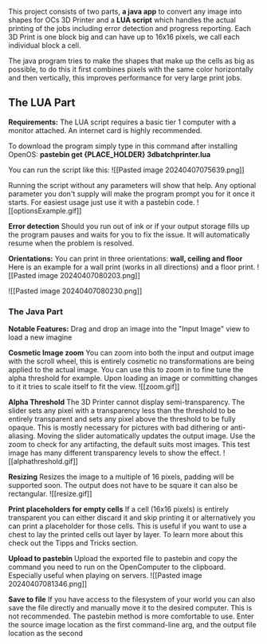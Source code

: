 This project consists of two parts, **a java app** to convert any image into shapes for OCs 3D Printer
and a **LUA script** which handles the actual printing of the jobs including error detection and progress reporting. Each 3D Print is one block big and can have up to 16x16 pixels, we call each individual block a cell.

The java program tries to make the shapes that make up the cells as big as possible, to do this
it first combines pixels with the same color horizontally and then vertically, this improves performance for very large print jobs.

## The LUA Part

**Requirements:**
The LUA script requires a basic tier 1 computer with a monitor attached. 
An internet card is highly recommended.

To download the program simply type in this command after installing OpenOS:
**pastebin get {PLACE_HOLDER} 3dbatchprinter.lua**

You can run the script like this:
![[Pasted image 20240407075639.png]]

Running the script without any parameters will show that help.
Any optional parameter you don't supply will make the program prompt you for it once it starts.
For easiest usage just use it with a pastebin code.
![[optionsExample.gif]]

**Error detection**
Should you run out of ink or if your output storage fills up the program pauses and waits for you to fix the issue. It will automatically resume when the problem is resolved.

**Orientations:**
You can print in three orientations: **wall, ceiling and floor**
Here is an example for a wall print (works in all directions) and a floor print.
![[Pasted image 20240407080203.png]]

![[Pasted image 20240407080230.png]]


### The Java Part

**Notable Features:**
Drag and drop an image into the "Input Image" view to load a new imagine

**Cosmetic Image zoom**
You can zoom into both the input and output image with the scroll wheel, this is entirely cosmetic no transformations are being applied to the actual image. You can use this to zoom in to fine tune the alpha threshold for example.
Upon loading an image or committing changes to it it tries to scale itself to fit the view.
![[zoom.gif]]

**Alpha Threshold**
The 3D Printer cannot display semi-transparency. 
The slider sets any pixel with a transparency less than the threshold to be entirely transparent and sets any pixel above the threshold to be fully opaque. 
This is mostly necessary for pictures with bad dithering or anti-aliasing.
Moving the slider automatically updates the output image.
Use the zoom to check for any artifacting, the default suits most images.
This test image has many different transparency levels to show the effect.
![[alphathreshold.gif]]

**Resizing**
Resizes the image to a multiple of 16 pixels, padding will be supported soon.
The output does not have to be square it can also be rectangular.
![[resize.gif]]

**Print placeholders for empty cells**
If a cell (16x16 pixels) is entirely transparent you can either discard it and skip printing it
or alternatively you can print a placeholder for those cells.
This is useful if you want to use a chest to lay the printed cells out layer by layer.
To learn more about this check out the Tipps and Tricks section.

**Upload to pastebin**
Upload the exported file to pastebin and copy the command you need to run on
the OpenComputer to the clipboard. Especially useful when playing on servers.
![[Pasted image 20240407081346.png]]

**Save to file**
If you have access to the filesystem of your world you can also save the file directly
and manually move it to the desired computer. This is not recommended.
The pastebin method is more comfortable to use.
Enter the source image location as the first command-line arg, and the output file location as the second
